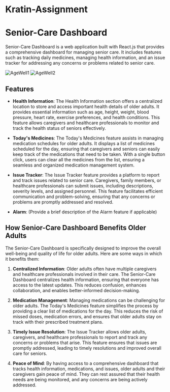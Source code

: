 # Kratin-Assignment
# Senior-Care Dashboard

Senior-Care Dashboard is a web application built with React.js that provides a comprehensive dashboard for managing senior care. It includes features such as tracking daily medicines, managing health information, and an issue tracker for addressing any concerns or problems related to senior care.

![AgeWell1](C:\Users\sushant\Desktop\Kratin-Assignment\AgeWell\src\images\AgeWell1.jpg)
![AgeWell2](C:\Users\sushant\Desktop\Kratin-Assignment\AgeWell\src\images\AgeWell2.jpg)

## Features

- **Health Information**: The Health Information section offers a centralized location to store and access important health details of older adults. It provides essential information such as age, height, weight, blood pressure, heart rate, exercise preferences, and health conditions. This feature allows caregivers and healthcare professionals to monitor and track the health status of seniors effectively.

- **Today's Medicines**: The Today's Medicines feature assists in managing medication schedules for older adults. It displays a list of medicines scheduled for the day, ensuring that caregivers and seniors can easily keep track of the medications that need to be taken. With a single button click, users can clear all the medicines from the list, ensuring a seamless and organized medication management system.

- **Issue Tracker**: The Issue Tracker feature provides a platform to report and track issues related to senior care. Caregivers, family members, or healthcare professionals can submit issues, including descriptions, severity levels, and assigned personnel. This feature facilitates efficient communication and problem-solving, ensuring that any concerns or problems are promptly addressed and resolved.

- **Alarm**: (Provide a brief description of the Alarm feature if applicable)

## How Senior-Care Dashboard Benefits Older Adults

The Senior-Care Dashboard is specifically designed to improve the overall well-being and quality of life for older adults. Here are some ways in which it benefits them:

1. **Centralized Information**: Older adults often have multiple caregivers and healthcare professionals involved in their care. The Senior-Care Dashboard centralizes health information, ensuring that everyone has access to the latest updates. This reduces confusion, enhances collaboration, and enables better-informed decision-making.

2. **Medication Management**: Managing medications can be challenging for older adults. The Today's Medicines feature simplifies the process by providing a clear list of medications for the day. This reduces the risk of missed doses, medication errors, and ensures that older adults stay on track with their prescribed treatment plans.

3. **Timely Issue Resolution**: The Issue Tracker allows older adults, caregivers, and healthcare professionals to report and track any concerns or problems that arise. This feature ensures that issues are promptly addressed, leading to timely resolutions and improved overall care for seniors.

4. **Peace of Mind**: By having access to a comprehensive dashboard that tracks health information, medications, and issues, older adults and their caregivers gain peace of mind. They can rest assured that their health needs are being monitored, and any concerns are being actively addressed.



